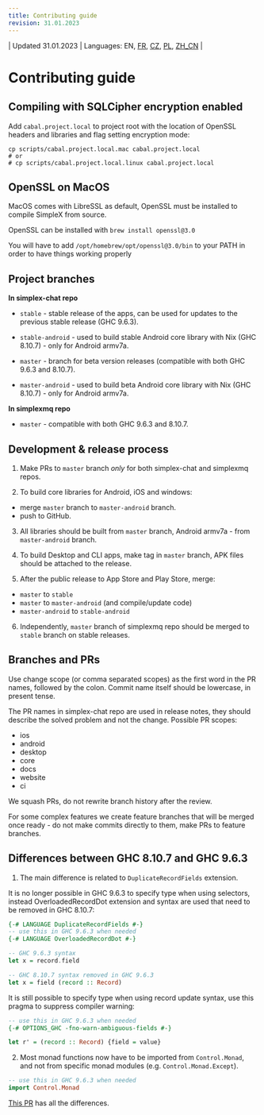 ```yaml
---
title: Contributing guide
revision: 31.01.2023
---
```


| Updated 31.01.2023 | Languages: EN, [FR](/docs/lang/fr/CONTRIBUTING.md), [CZ](/docs/lang/cs/CONTRIBUTING.md), [PL](/docs/lang/pl/CONTRIBUTING.md), [ZH_CN](/docs/lang/cn/CONTRIBUTING.md) |

# Contributing guide

## Compiling with SQLCipher encryption enabled

Add `cabal.project.local` to project root with the location of OpenSSL headers and libraries and flag setting encryption mode:

```
cp scripts/cabal.project.local.mac cabal.project.local
# or
# cp scripts/cabal.project.local.linux cabal.project.local
```

## OpenSSL on MacOS

MacOS comes with LibreSSL as default, OpenSSL must be installed to compile SimpleX from source.

OpenSSL can be installed with `brew install openssl@3.0`

You will have to add `/opt/homebrew/opt/openssl@3.0/bin` to your PATH in order to have things working properly


## Project branches

**In simplex-chat repo**

- `stable` - stable release of the apps, can be used for updates to the previous stable release (GHC 9.6.3).

- `stable-android` - used to build stable Android core library with Nix (GHC 8.10.7) - only for Android armv7a.

- `master` - branch for beta version releases (compatible with both GHC 9.6.3 and 8.10.7).

- `master-android` - used to build beta Android core library with Nix (GHC 8.10.7) - only for Android armv7a.

**In simplexmq repo**

- `master` - compatible with both GHC 9.6.3 and 8.10.7.

## Development & release process

1. Make PRs to `master` branch _only_ for both simplex-chat and simplexmq repos.

2. To build core libraries for Android, iOS and windows:
- merge `master` branch to `master-android` branch.
- push to GitHub.

3. All libraries should be built from `master` branch, Android armv7a - from `master-android` branch.

4. To build Desktop and CLI apps, make tag in `master` branch, APK files should be attached to the release.

5. After the public release to App Store and Play Store, merge:
- `master` to `stable`
- `master` to `master-android` (and compile/update code)
- `master-android` to `stable-android`

6. Independently, `master` branch of simplexmq repo should be merged to `stable` branch on stable releases.

## Branches and PRs

Use change scope (or comma separated scopes) as the first word in the PR names, followed by the colon. Commit name itself should be lowercase, in present tense.

The PR names in simplex-chat repo are used in release notes, they should describe the solved problem and not the change. Possible PR scopes:
- ios
- android
- desktop
- core
- docs
- website
- ci

We squash PRs, do not rewrite branch history after the review.

For some complex features we create feature branches that will be merged once ready - do not make commits directly to them, make PRs to feature branches.

## Differences between GHC 8.10.7 and GHC 9.6.3

1. The main difference is related to `DuplicateRecordFields` extension.

It is no longer possible in GHC 9.6.3 to specify type when using selectors, instead OverloadedRecordDot extension and syntax are used that need to be removed in GHC 8.10.7:

```haskell
{-# LANGUAGE DuplicateRecordFields #-}
-- use this in GHC 9.6.3 when needed
{-# LANGUAGE OverloadedRecordDot #-}

-- GHC 9.6.3 syntax
let x = record.field

-- GHC 8.10.7 syntax removed in GHC 9.6.3
let x = field (record :: Record)
```

It is still possible to specify type when using record update syntax, use this pragma to suppress compiler warning:

```haskell
-- use this in GHC 9.6.3 when needed
{-# OPTIONS_GHC -fno-warn-ambiguous-fields #-}

let r' = (record :: Record) {field = value}
```

2. Most monad functions now have to be imported from `Control.Monad`, and not from specific monad modules (e.g. `Control.Monad.Except`).

```haskell
-- use this in GHC 9.6.3 when needed
import Control.Monad
```

[This PR](https://github.com/simplex-chat/simplex-chat/pull/2975/files) has all the differences.
